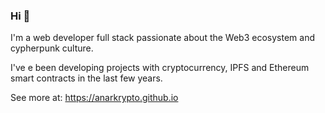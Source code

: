 ### Hi 👋

I'm a web developer full stack passionate about the Web3 ecosystem and cypherpunk culture.

I've e been developing projects with cryptocurrency, IPFS and Ethereum smart contracts in the last few years.

See more at: https://anarkrypto.github.io

